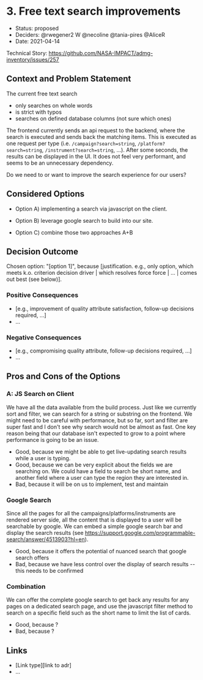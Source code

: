 # 3. Free text search improvements

- Status: proposed
- Deciders: @rwegener2 W @necoline @tania-pires @AliceR
- Date: 2021-04-14

Technical Story: https://github.com/NASA-IMPACT/admg-inventory/issues/257

## Context and Problem Statement

The current free text search

- only searches on whole words
- is strict with typos
- searches on defined database columns (not sure which ones)

The frontend currently sends an api request to the backend, where the search is executed and sends back the matching items. This is executed as one request per type (i.e. `/campaign?search=string`, `/platform?search=string`, `/instrument?search=string`, ...). After some seconds, the results can be displayed in the UI. It does not feel very performant, and seems to be an unnecessary dependency.

Do we need to or want to improve the search experience for our users?

## Considered Options

- Option A) implementing a search via javascript on the client.

- Option B) leverage google search to build into our site.

- Option C) combine those two approaches A+B

## Decision Outcome

Chosen option: "[option 1]", because [justification. e.g., only option, which meets k.o. criterion decision driver | which resolves force force | … | comes out best (see below)].

### Positive Consequences <!-- optional -->

- [e.g., improvement of quality attribute satisfaction, follow-up decisions required, …]
- …

### Negative Consequences <!-- optional -->

- [e.g., compromising quality attribute, follow-up decisions required, …]
- …

## Pros and Cons of the Options <!-- optional -->

### A: JS Search on Client

We have all the data available from the build process. Just like we currently sort and filter, we can search for a string or substring on the frontend. We might need to be careful with performance, but so far, sort and filter are super fast and I don't see why search would not be almost as fast. One key reason being that our database isn't expected to grow to a point where performance is going to be an issue.

- Good, because we might be able to get live-updating search results while a user is typing.
- Good, because we can be very explicit about the fields we are searching on. We could have a field to search be short name, and another field where a user can type the region they are interested in.
- Bad, because it will be on us to implement, test and maintain

### Google Search

Since all the pages for all the campaigns/platforms/instruments are rendered server side, all the content that is displayed to a user will be searchable by google. We can embed a simple google search bar and display the search results (see https://support.google.com/programmable-search/answer/4513903?hl=en).

- Good, because it offers the potential of nuanced search that google search offers
- Bad, because we have less control over the display of search results -- this needs to be confirmed

### Combination

We can offer the complete google search to get back any results for any pages on a dedicated search page, and use the javascript filter method to search on a specific field such as the short name to limit the list of cards.

- Good, because ?
- Bad, because ?

## Links <!-- optional -->

- [Link type][link to adr] <!-- example: Refined by [ADR-0005](0005-example.md) -->
- … <!-- numbers of links can vary -->
